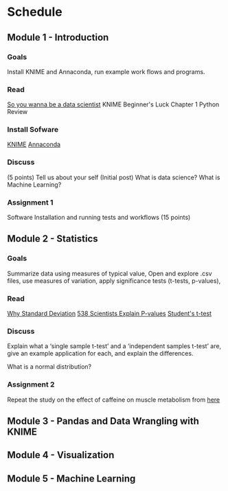 # Schedule

## Module 1 - Introduction

### Goals
Install KNIME and Annaconda, run example work flows and programs. 

### Read
[So you wanna be a data scientist](https://mashable.com/2014/12/25/data-scientist/)
KNIME Beginner's Luck Chapter 1
Python Review

### Install Sofware
[KNIME](https://www.knime.com/downloads)
[Annaconda](https://www.anaconda.com/distribution/)

### Discuss
(5 points)
Tell us about your self (Initial post)
What is data science?
What is Machine Learning?

### Assignment 1
Software Installation and running tests and workflows (15 points)


## Module 2 - Statistics
### Goals
Summarize data using measures of typical value, Open and explore .csv files, use measures of variation, apply significance tests (t-tests, p-values),  

### Read
[Why Standard Deviation](http://www.separatinghyperplanes.com/2014/04/why-do-statisticians-use-standard.html)
[538 Scientists Explain P-values](https://fivethirtyeight.com/features/not-even-scientists-can-easily-explain-p-values/)
[Student's t-test](https://en.wikipedia.org/wiki/Student%27s_t-test)

### Discuss

Explain what a ‘single sample t-test’ and a ‘independent samples t-test’ are, give an example application for each, and explain the differences.

What is a normal distribution?

### Assignment 2

Repeat the study on the effect of caffeine on muscle metabolism from [here](http://learntech.uwe.ac.uk/da/Default.aspx?pageid=1438)

## Module 3 - Pandas and Data Wrangling with KNIME

## Module 4 - Visualization

## Module 5 - Machine Learning









